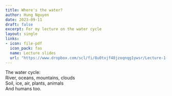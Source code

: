 ```yaml
---
title: Where's the water?
author: Hung Nguyen
date: 2023-09-11
draft: false
excerpt: For my lecture on the water cycle
layout: single
links:
- icon: file-pdf
  icon_pack: fas
  name: Lecture slides
  url: "https://www.dropbox.com/scl/fi/8u0txjf48jzoqnqg1ywsr/Lecture-1-The-water-cycle.pdf?rlkey=e4exoth5r08lwtbr0krfwqws3&dl=0"
---
```


The water cycle:  
River, oceans, mountains, clouds  
Soil, ice, air, plants, animals  
And humans too.

